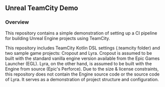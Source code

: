 ## Unreal TeamCity Demo

### Overview

This repository contains a simple demonstration of setting up a CI pipeline for building Unreal Engine projects using TeamCity.

This repository includes TeamCity Kotlin DSL settings (.teamcity folder) and two sample game projects: Cropout and Lyra.
Cropout is assumed to be built with the standard vanilla engine version available from the Epic Games Launcher (EGL).
Lyra, on the other hand, is assumed to be built with the Engine from source (Epic's Perforce). 
Due to the size & license constraints, this repository does not contain the Engine source code or the source code of Lyra. 
It serves as a demonstration of project structure and configuration.
